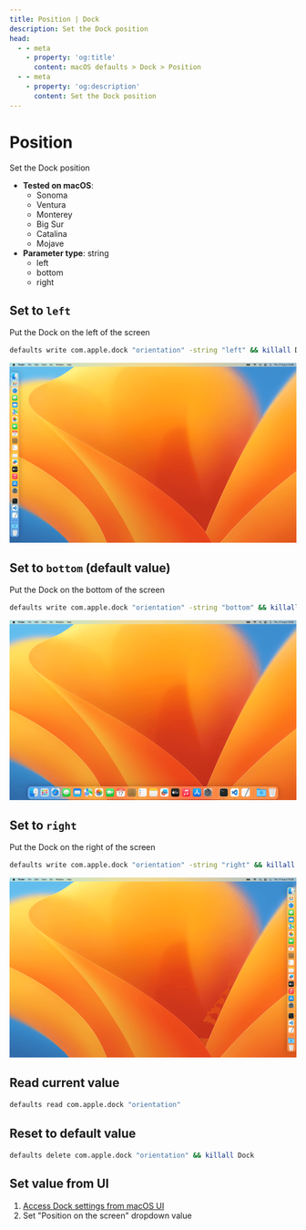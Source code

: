 ```yaml
---
title: Position | Dock
description: Set the Dock position
head:
  - - meta
    - property: 'og:title'
      content: macOS defaults > Dock > Position
  - - meta
    - property: 'og:description'
      content: Set the Dock position
---
```


# Position

Set the Dock position

<!-- break lists -->

- **Tested on macOS**:
  - Sonoma
  - Ventura
  - Monterey
  - Big Sur
  - Catalina
  - Mojave
- **Parameter type**: string
  - left
  - bottom
  - right

## Set to `left`

Put the Dock on the left of the screen

```bash
defaults write com.apple.dock "orientation" -string "left" && killall Dock
```

<img
  src="./images/orientation/left.png"
  alt="Example output with value set to left"
  width="740" height="463" style="height: auto"
/>

## Set to `bottom` (default value)

Put the Dock on the bottom of the screen

```bash
defaults write com.apple.dock "orientation" -string "bottom" && killall Dock
```

<img
  src="./images/orientation/bottom.png"
  alt="Example output with value set to bottom"
  width="740" height="463" style="height: auto"
/>

## Set to `right`

Put the Dock on the right of the screen

```bash
defaults write com.apple.dock "orientation" -string "right" && killall Dock
```

<img
  src="./images/orientation/right.png"
  alt="Example output with value set to right"
  width="740" height="463" style="height: auto"
/>

## Read current value

```bash
defaults read com.apple.dock "orientation"
```

## Reset to default value

```bash
defaults delete com.apple.dock "orientation" && killall Dock
```

## Set value from UI

1. <a href="x-apple.systempreferences:com.apple.preference.dock?Dock">Access Dock settings from macOS UI</a>
2. Set "Position on the screen" dropdown value
